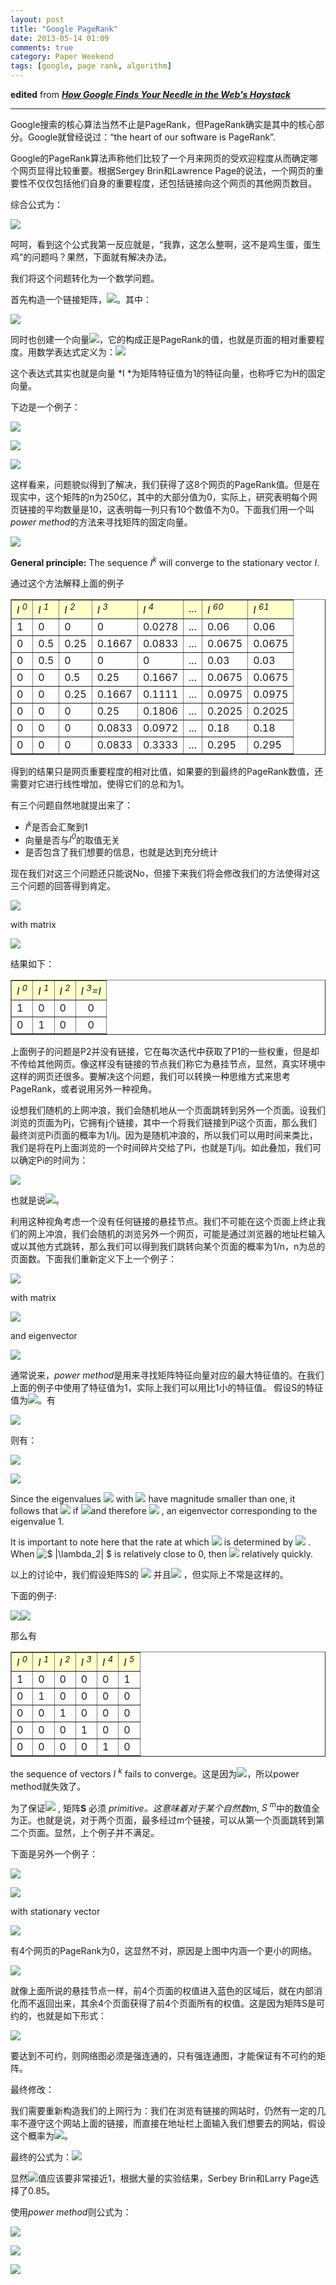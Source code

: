 ```yaml
---
layout: post
title: "Google PageRank"
date: 2013-05-14 01:09
comments: true
category: Paper Weekend
tags: [google, page rank, algorithm]
---
```


**edited** from ***[How Google Finds Your Needle in the Web's Haystack](http://www.ams.org/samplings/feature-column/fcarc-pagerank)***

* * * * *

 Google搜索的核心算法当然不止是PageRank，但PageRank确实是其中的核心部分。Google就曾经说过：“the
heart of our software is PageRank”.

Google的PageRank算法声称他们比较了一个月来网页的受欢迎程度从而确定哪个网页显得比较重要。根据Sergey
Brin和Lawrence
Page的说法，一个网页的重要性不仅仅包括他们自身的重要程度，还包括链接向这个网页的其他网页数目。

综合公式为：

![](http://www.ams.org/featurecolumn/images/december2006/index_1.gif)

呵呵，看到这个公式我第一反应就是，“我靠，这怎么整啊，这不是鸡生蛋，蛋生鸡”的问题吗？果然，下面就有解决办法。

我们将这个问题转化为一个数学问题。
<!--more-->
首先构造一个链接矩阵，![](http://www.ams.org/featurecolumn/images/december2006/index_2.gif)。其中：

![](http://www.ams.org/featurecolumn/images/december2006/index_3.gif)

同时也创建一个向量![](http://www.ams.org/featurecolumn/images/december2006/index_4.gif)，它的构成正是PageRank的值，也就是页面的相对重要程度。用数学表达式定义为：![](http://www.ams.org/featurecolumn/images/december2006/index_5.gif)

这个表达式其实也就是向量 *I *为矩阵特征值为1的特征向量，也称呼它为H的固定向量。

下边是一个例子：

![](http://www.ams.org/featurecolumn/images/december2006/goodnet.jpg)

![](http://www.ams.org/featurecolumn/images/december2006/matrix.0.gif) 
     
  ![](http://www.ams.org/featurecolumn/images/december2006/eigenvector.0.gif)

这样看来，问题貌似得到了解决，我们获得了这8个网页的PageRank值。但是在现实中，这个矩阵的n为250亿，其中的大部分值为0，实际上，研究表明每个网页链接的平均数量是10，这表明每一列只有10个数值不为0。下面我们用一个叫*power
method*的方法来寻找矩阵的固定向量。

 ![](http://www.ams.org/featurecolumn/images/december2006/index_6.gif)

**General principle:** The sequence <em>I<sup>k</sup></em> will converge to the
stationary vector *I*.

通过这个方法解释上面的例子

   <p>                                                  <center>                           <table cellpadding=5 border=1>   <tr>   <td bgcolor=#ffffcc> <em>I <sup>0</sup></em> </td>   <td bgcolor=#ffffcc> <em>I <sup>1</sup></em> </td>    <td bgcolor=#ffffcc> <em>I <sup>2</sup></em> </td>   <td bgcolor=#ffffcc> <em>I <sup>3</sup></em> </td>   <td bgcolor=#ffffcc> <em>I <sup>4</sup></em> </td>   <td bgcolor=#ffffcc> ... </td>    <td bgcolor=#ffffcc> <em>I <sup>60</sup></em> </td>   <td bgcolor=#ffffcc> <em>I <sup>61</sup></em> </td>   </tr>   <tr>   <td>1</td> <td>0</td> <td>0</td> <td>0</td> <td>0.0278</td> <td> ...</td>    <td>0.06</td>    <td>0.06</td>    </tr>   <tr>   <td>0</td> <td>0.5</td> <td>0.25</td> <td>0.1667</td> <td>0.0833</td> <td> ...</td>    <td>0.0675</td>    <td>0.0675</td>    </tr>   <tr>   <td>0</td> <td>0.5</td> <td>0</td> <td>0</td> <td>0</td> <td> ...</td>    <td>0.03</td>    <td>0.03</td>    </tr>   <tr>   <td>0</td> <td>0</td> <td>0.5</td> <td>0.25</td> <td>0.1667</td> <td> ...</td>    <td>0.0675</td>    <td>0.0675</td>    </tr>   <tr>   <td>0</td> <td>0</td> <td>0.25</td> <td>0.1667</td> <td>0.1111</td> <td> ...</td>    <td>0.0975</td>    <td>0.0975</td>    </tr>   <tr>   <td>0</td> <td>0</td> <td>0</td> <td>0.25</td> <td>0.1806</td> <td> ...</td>    <td>0.2025</td>    <td>0.2025</td>    </tr>   <tr>   <td>0</td> <td>0</td> <td>0</td> <td>0.0833</td> <td>0.0972</td> <td> ...</td>    <td>0.18</td>    <td>0.18</td>    </tr>   <tr>   <td>0</td> <td>0</td> <td>0</td> <td>0.0833</td> <td>0.3333</td> <td> ...</td>    <td>0.295</td>    <td>0.295</td>    </tr>   </table>                           </center>                         <p>

得到的结果只是网页重要程度的相对比值，如果要的到最终的PageRank数值，还需要对它进行线性增加，使得它们的总和为1。

 

有三个问题自然地就提出来了：

-    <em>I<sup>k</sup></em>是否会汇聚到1
-   向量是否与<em>I<sup>0</sup></em>的取值无关
-   是否包含了我们想要的信息，也就是达到充分统计

现在我们对这三个问题还只能说No，但接下来我们将会修改我们的方法使得对这三个问题的回答得到肯定。

![](http://www.ams.org/featurecolumn/images/december2006/dangling.jpg)

with matrix

![](http://www.ams.org/featurecolumn/images/december2006/matrix.3.gif)

结果如下：

 <p>                                                 <center>   <table cellpadding=5 border=1>   <tr>   <td bgcolor=#ffffcc><em>I <sup>0</sup></em></td>   <td bgcolor=#ffffcc><em>I <sup>1</sup></em></td>    <td bgcolor=#ffffcc><em>I <sup>2</sup></em></td>   <td bgcolor=#ffffcc><em>I <sup>3</sup>=<em>I</em></em></td>   </tr>   <tr>   <td>1</td>   <td>0</td>   <td>0</td>   <td align=center>0</td>   </tr>   <tr>   <td>0</td>   <td>1</td>   <td>0</td>   <td align=center>0</td>   </tr>   </table>                           </center>                         <p>

上面例子的问题是P2并没有链接，它在每次迭代中获取了P1的一些权重，但是却不传给其他网页。像这样没有链接的节点我们称它为悬挂节点，显然，真实环境中这样的网页还很多。要解决这个问题，我们可以转换一种思维方式来思考PageRank，或者说用另外一种视角。

设想我们随机的上网冲浪，我们会随机地从一个页面跳转到另外一个页面。设我们浏览的页面为Pj，它拥有j个链接，其中一个将我们链接到Pi这个页面，那么我们最终浏览Pi页面的概率为1/lj。因为是随机冲浪的，所以我们可以用时间来类比，我们是将在Pj上面浏览的一个时间碎片交给了Pi，也就是Tj/lj。如此叠加，我们可以确定Pi的时间为：

![](http://www.ams.org/featurecolumn/images/december2006/index_10.gif)

也就是说![](http://www.ams.org/featurecolumn/images/december2006/index_11.gif)。

利用这种视角考虑一个没有任何链接的悬挂节点。我们不可能在这个页面上终止我们的网上冲浪，我们会随机的浏览另外一个网页，可能是通过浏览器的地址栏输入或以其他方式跳转，那么我们可以得到我们跳转向某个页面的概率为1/n，n为总的页面数。下面我们重新定义下上一个例子：

![](http://www.ams.org/featurecolumn/images/december2006/dangling.jpg)

with matrix

![](http://www.ams.org/featurecolumn/images/december2006/matrix.4.gif)

and eigenvector

![](http://www.ams.org/featurecolumn/images/december2006/eigenvector.4.gif)

通常说来，*power
method*是用来寻找矩阵特征向量对应的最大特征值的。在我们上面的例子中使用了特征值为1，实际上我们可以用比1小的特征值。
假设S的特征值为![](http://www.ams.org/featurecolumn/images/december2006/index_14.gif)。有

![](http://www.ams.org/featurecolumn/images/december2006/index_15.gif)

则有：

![](http://www.ams.org/featurecolumn/images/december2006/index_17.gif)

![](http://www.ams.org/featurecolumn/images/december2006/index_18.gif)

Since the eigenvalues ![](http://www.ams.org/featurecolumn/images/december2006/index_19.gif) with ![](http://www.ams.org/featurecolumn/images/december2006/index_20.gif) have
magnitude smaller than one, it follows that ![](http://www.ams.org/featurecolumn/images/december2006/index_21.gif) if ![](http://www.ams.org/featurecolumn/images/december2006/index_22.gif)and
therefore ![](http://www.ams.org/featurecolumn/images/december2006/index_23.gif) ,
an eigenvector corresponding to the eigenvalue 1.

It is important to note here that the rate at which ![](http://www.ams.org/featurecolumn/images/december2006/index_24.gif) is
determined by ![](http://www.ams.org/featurecolumn/images/december2006/index_25.gif) .
When ![\$ |\\lambda\_2| \$
](http://www.ams.org/featurecolumn/images/december2006/index_26.gif) is
relatively close to 0, then ![](http://www.ams.org/featurecolumn/images/december2006/index_27.gif) relatively
quickly.

以上的讨论中，我们假设矩阵S的 ![](http://www.ams.org/featurecolumn/images/december2006/index_34.gif) 并且![](http://www.ams.org/featurecolumn/images/december2006/index_35.gif) ，但实际上不常是这样的。

下面的例子:

![](http://www.ams.org/featurecolumn/images/december2006/cyclic.jpg)![](http://www.ams.org/featurecolumn/images/december2006/matrix.1.gif)

那么有

 
 <p>                                                 <center>   <table border=1 cellpadding=5>   <tr>   <td bgcolor=#ffffcc> <em>I <sup>0</sup></em> </td>   <td bgcolor=#ffffcc> <em>I <sup>1</sup></em> </td>    <td bgcolor=#ffffcc> <em>I <sup>2</sup></em> </td>   <td bgcolor=#ffffcc> <em>I <sup>3</sup></em> </td>   <td bgcolor=#ffffcc> <em>I <sup>4</sup></em> </td>   <td bgcolor=#ffffcc> <em>I <sup>5</sup></em> </td>   </tr>   <tr>   <td> 1 </td>   <td> 0 </td>   <td> 0 </td>   <td> 0 </td>   <td> 0 </td>    <td> 1 </td>   </tr>   <tr>   <td> 0 </td>   <td> 1 </td>   <td> 0 </td>   <td> 0 </td>    <td> 0 </td>   <td> 0 </td>   </tr>   <tr>   <td> 0 </td>   <td> 0 </td>   <td> 1 </td>    <td> 0 </td>   <td> 0 </td>   <td> 0 </td>   </tr>   <tr>   <td> 0 </td>   <td> 0 </td>    <td> 0 </td>   <td> 1 </td>   <td> 0 </td>   <td> 0 </td>   </tr>   <tr>   <td> 0 </td>    <td> 0 </td>   <td> 0 </td>   <td> 0 </td>   <td> 1 </td>   <td> 0 </td>   </tr>   </table>                         </center>                        </p>

the sequence of vectors <em>I <sup>k</sup></em> fails to converge。这是因为![](http://www.ams.org/featurecolumn/images/december2006/index_36.gif)，所以power
method就失效了。

为了保证![](http://www.ams.org/featurecolumn/images/december2006/index_37.gif) ,
矩阵**S** 必须 *primitive。*这意味着对于某个自然数*m*, <em>S <sup>m</sup></em>中的数值全为正。也就是说，对于两个页面，最多经过m个链接，可以从第一个页面跳转到第二个页面。显然，上个例子并不满足。

下面是另外一个例子：

![](http://www.ams.org/featurecolumn/images/december2006/reducible.jpg)

![](http://www.ams.org/featurecolumn/images/december2006/matrix.2.gif)

with stationary vector

![](http://www.ams.org/featurecolumn/images/december2006/eigenvector.2.gif)

有4个网页的PageRank为0，这显然不对，原因是上图中内涵一个更小的网络。

![](http://www.ams.org/featurecolumn/images/december2006/reduciblewithbox.2.jpg)

就像上面所说的悬挂节点一样，前4个页面的权值进入蓝色的区域后，就在内部消化而不返回出来，其余4个页面获得了前4个页面所有的权值。这是因为矩阵S是可约的，也就是如下形式：

![](http://www.ams.org/featurecolumn/images/december2006/index_39.gif)

要达到不可约，则网络图必须是强连通的，只有强连通图，才能保证有不可约的矩阵。

最终修改：

我们需要重新构造我们的上网行为：我们在浏览有链接的网站时，仍然有一定的几率不遵守这个网站上面的链接，而直接在地址栏上面输入我们想要去的网站，假设这个概率为![](http://www.ams.org/featurecolumn/images/december2006/index_42.gif)。

最终的公式为：![](http://www.ams.org/featurecolumn/images/december2006/index_44.gif)

显然![](http://www.ams.org/featurecolumn/images/december2006/xx.gif)值应该要非常接近1，根据大量的实验结果，Serbey
Brin和Larry Page选择了0.85。

使用*power method*则公式为：

 

![](http://www.ams.org/featurecolumn/images/december2006/index_52.gif)

 

![](http://www.ams.org/featurecolumn/images/december2006/index_53.gif)

 

![](http://www.ams.org/featurecolumn/images/december2006/index_54.gif)


